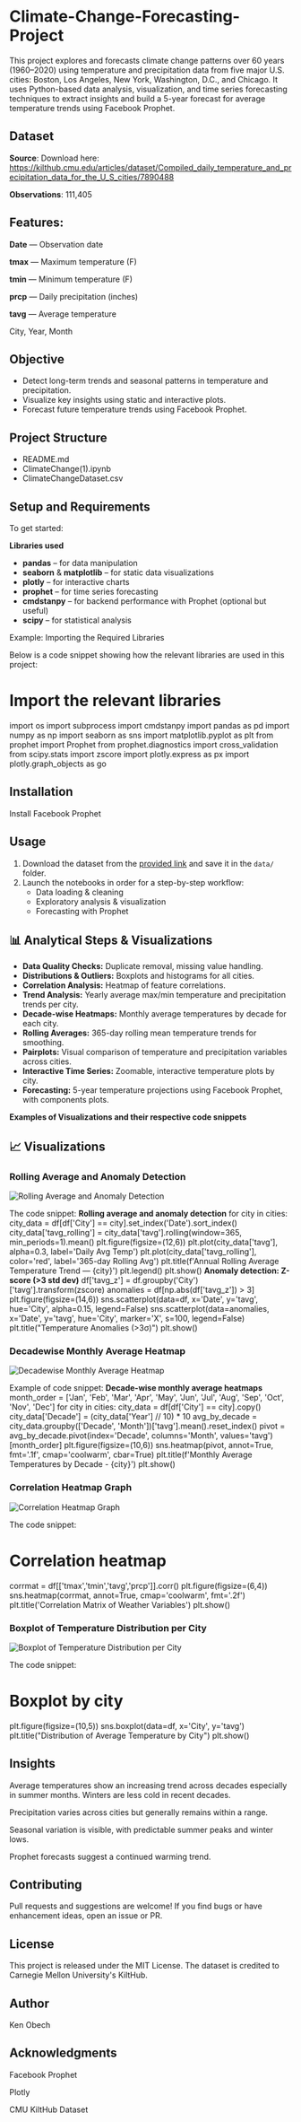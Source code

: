 # Climate-Change-Forecasting-Project
This project explores and forecasts climate change patterns over 60 years (1960–2020) using temperature and precipitation data from five major U.S. cities: Boston, Los Angeles, New York, Washington, D.C., and Chicago. It uses Python-based data analysis, visualization, and time series forecasting techniques to extract insights and build a 5-year forecast for average temperature trends using Facebook Prophet.

## Dataset

**Source**: Download here: https://kilthub.cmu.edu/articles/dataset/Compiled_daily_temperature_and_precipitation_data_for_the_U_S_cities/7890488

**Observations**: 111,405

## Features:

**Date** — Observation date

**tmax** — Maximum temperature (F)

**tmin** — Minimum temperature (F)

**prcp** — Daily precipitation (inches)

**tavg** — Average temperature

City, Year, Month

## Objective
- Detect long-term trends and seasonal patterns in temperature and precipitation.
- Visualize key insights using static and interactive plots.
- Forecast future temperature trends using Facebook Prophet.

## Project Structure
- README.md
- ClimateChange(1).ipynb
- ClimateChangeDataset.csv

## Setup and Requirements

To get started:

**Libraries used**

- **pandas** – for data manipulation  
- **seaborn** & **matplotlib** – for static data visualizations  
- **plotly** – for interactive charts  
- **prophet** – for time series forecasting  
- **cmdstanpy** – for backend performance with Prophet (optional but useful)  
- **scipy** – for statistical analysis

Example: Importing the Required Libraries

Below is a code snippet showing how the relevant libraries are used in this project:
# Import the relevant libraries
import os
import subprocess
import cmdstanpy
import pandas as pd
import numpy as np
import seaborn as sns
import matplotlib.pyplot as plt
from prophet import Prophet
from prophet.diagnostics import cross_validation
from scipy.stats import zscore
import plotly.express as px
import plotly.graph_objects as go

## Installation

Install Facebook Prophet

## Usage

1. Download the dataset from the [provided link](https://kilthub.cmu.edu/articles/dataset/Compiled_daily_temperature_and_precipitation_data_for_the_U_S_cities/7890488) and save it in the `data/` folder.
2. Launch the notebooks in order for a step-by-step workflow:
   - Data loading & cleaning
   - Exploratory analysis & visualization
   - Forecasting with Prophet

## 📊 Analytical Steps & Visualizations

- **Data Quality Checks:** Duplicate removal, missing value handling.
- **Distributions & Outliers:** Boxplots and histograms for all cities.
- **Correlation Analysis:** Heatmap of feature correlations.
- **Trend Analysis:** Yearly average max/min temperature and precipitation trends per city.
- **Decade-wise Heatmaps:** Monthly average temperatures by decade for each city.
- **Rolling Averages:** 365-day rolling mean temperature trends for smoothing.
- **Pairplots:** Visual comparison of temperature and precipitation variables across cities.
- **Interactive Time Series:** Zoomable, interactive temperature plots by city.
- **Forecasting:** 5-year temperature projections using Facebook Prophet, with components plots.

**Examples of Visualizations and their respective code snippets**
## 📈 Visualizations

### Rolling Average and Anomaly Detection
![Rolling Average and Anomaly Detection](images/Rolling%20Average%20and%20Anomaly%20Detection.png)

The code snippet:
 **Rolling average and anomaly detection**
for city in cities:
    city_data = df[df['City'] == city].set_index('Date').sort_index()
    city_data['tavg_rolling'] = city_data['tavg'].rolling(window=365, min_periods=1).mean()
    plt.figure(figsize=(12,6))
    plt.plot(city_data['tavg'], alpha=0.3, label='Daily Avg Temp')
    plt.plot(city_data['tavg_rolling'], color='red', label='365-day Rolling Avg')
    plt.title(f'Annual Rolling Average Temperature Trend — {city}')
    plt.legend()
    plt.show()
 **Anomaly detection: Z-score (>3 std dev)**
df['tavg_z'] = df.groupby('City')['tavg'].transform(zscore)
anomalies = df[np.abs(df['tavg_z']) > 3]
plt.figure(figsize=(14,6))
sns.scatterplot(data=df, x='Date', y='tavg', hue='City', alpha=0.15, legend=False)
sns.scatterplot(data=anomalies, x='Date', y='tavg', hue='City', marker='X', s=100, legend=False)
plt.title("Temperature Anomalies (>3σ)")
plt.show()

### Decadewise Monthly Average Heatmap
![Decadewise Monthly Average Heatmap](images/Decadewise%20monthly%20average%20heatmap.png)

Example of code snippet:
**Decade-wise monthly average heatmaps**
month_order = ['Jan', 'Feb', 'Mar', 'Apr', 'May', 'Jun', 'Jul', 'Aug', 'Sep', 'Oct', 'Nov', 'Dec']
for city in cities:
    city_data = df[df['City'] == city].copy()
    city_data['Decade'] = (city_data['Year'] // 10) * 10
    avg_by_decade = city_data.groupby(['Decade', 'Month'])['tavg'].mean().reset_index()
    pivot = avg_by_decade.pivot(index='Decade', columns='Month', values='tavg')[month_order]
    plt.figure(figsize=(10,6))
    sns.heatmap(pivot, annot=True, fmt='.1f', cmap='coolwarm', cbar=True)
    plt.title(f'Monthly Average Temperatures by Decade - {city}')
    plt.show()

### Correlation Heatmap Graph
![Correlation Heatmap Graph](images/Correlation%20heatmap%20graph.png)

The code snippet:
# Correlation heatmap
corrmat = df[['tmax','tmin','tavg','prcp']].corr()
plt.figure(figsize=(6,4))
sns.heatmap(corrmat, annot=True, cmap='coolwarm', fmt='.2f')
plt.title('Correlation Matrix of Weather Variables')
plt.show()

### Boxplot of Temperature Distribution per City
![Boxplot of Temperature Distribution per City](images/Boxplot%20of%20distribution%20of%20temperature%20per%20city.png)

The code snippet:
# Boxplot by city
plt.figure(figsize=(10,5))
sns.boxplot(data=df, x='City', y='tavg')
plt.title("Distribution of Average Temperature by City")
plt.show()

## Insights

Average temperatures show an increasing trend across decades especially in summer months. Winters are less cold in recent decades.

Precipitation varies across cities but generally remains within a range.

Seasonal variation is visible, with predictable summer peaks and winter lows.

Prophet forecasts suggest a continued warming trend.

## Contributing

Pull requests and suggestions are welcome! If you find bugs or have enhancement ideas, open an issue or PR.

## License

This project is released under the MIT License. The dataset is credited to Carnegie Mellon University's KiltHub.

## Author

Ken Obech

## Acknowledgments

Facebook Prophet

Plotly

CMU KiltHub Dataset

